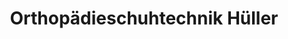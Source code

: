 ---
title: "Orthopädieschuhtechnik Hüller"
url: /henstedt-ulzburg/orthopaedieschuhtechnik-hueller/
shop: Sanitätshaus
---